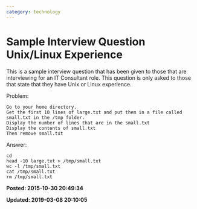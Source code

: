 ```yaml
---
category: technology
---
```

# Sample Interview Question Unix/Linux Experience

This is a sample interview question that has been given to those that are interviewing for an IT Consultant role.  This question is only asked to those that state that they have Unix or Linux experience.  

Problem: 
```
Go to your home directory. 
Get the first 10 lines of large.txt and put them in a file called small.txt in the /tmp folder. 
Display the number of lines that are in the small.txt 
Display the contents of small.txt
Then remove small.txt
```

Answer: 
```
cd
head -10 large.txt > /tmp/small.txt
wc -l /tmp/small.txt
cat /tmp/small.txt
rm /tmp/small.txt
```

**Posted: 2015-10-30 20:49:34** 

**Updated: 2019-03-08 20:10:05** 

